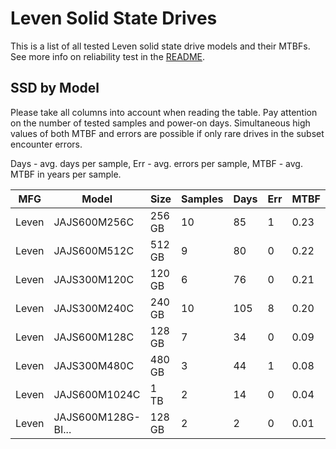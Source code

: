 Leven Solid State Drives
========================

This is a list of all tested Leven solid state drive models and their MTBFs. See
more info on reliability test in the [README](https://github.com/linuxhw/SMART).

SSD by Model
------------

Please take all columns into account when reading the table. Pay attention on the
number of tested samples and power-on days. Simultaneous high values of both MTBF
and errors are possible if only rare drives in the subset encounter errors.

Days - avg. days per sample,
Err  - avg. errors per sample,
MTBF - avg. MTBF in years per sample.

| MFG       | Model              | Size   | Samples | Days  | Err   | MTBF |
|-----------|--------------------|--------|---------|-------|-------|------|
| Leven     | JAJS600M256C       | 256 GB | 10      | 85    | 1     | 0.23   |
| Leven     | JAJS600M512C       | 512 GB | 9       | 80    | 0     | 0.22   |
| Leven     | JAJS300M120C       | 120 GB | 6       | 76    | 0     | 0.21   |
| Leven     | JAJS300M240C       | 240 GB | 10      | 105   | 8     | 0.20   |
| Leven     | JAJS600M128C       | 128 GB | 7       | 34    | 0     | 0.09   |
| Leven     | JAJS300M480C       | 480 GB | 3       | 44    | 1     | 0.08   |
| Leven     | JAJS600M1024C      | 1 TB   | 2       | 14    | 0     | 0.04   |
| Leven     | JAJS600M128G-BI... | 128 GB | 2       | 2     | 0     | 0.01   |

